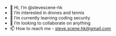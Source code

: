 - 👋 Hi, I’m @stevescene-hk
- 👀 I’m interested in drones and tennis
- 🌱 I’m currently learning coding security
- 💞️ I’m looking to collaborate on anything
- 📫 How to reach me - steve.scene.hk@gmail.com

<!---
stevescene-hk/stevescene-hk is a ✨ special ✨ repository because its `README.md` (this file) appears on your GitHub profile.
You can click the Preview link to take a look at your changes.
--->
